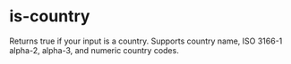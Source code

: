 # is-country
Returns true if your input is a country. Supports country name, ISO 3166-1 alpha-2, alpha-3, and numeric country codes.
